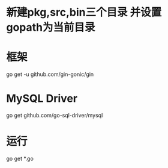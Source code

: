 # 新建pkg,src,bin三个目录 并设置gopath为当前目录

# 框架
go get -u github.com/gin-gonic/gin

# MySQL Driver
go get github.com/go-sql-driver/mysql
# 运行
go get *.go